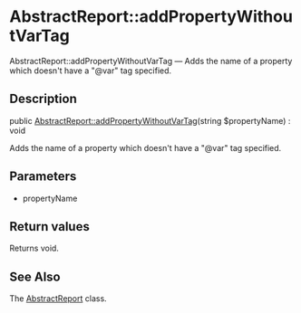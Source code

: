 AbstractReport::addPropertyWithoutVarTag
================

AbstractReport::addPropertyWithoutVarTag — Adds the name of a property which doesn't have a "@var" tag specified.

Description
---------------


public [AbstractReport::addPropertyWithoutVarTag](https://github.com/lingtalfi/DocTools/blob/master/doc/api/DocTools/Report/AbstractReport/addPropertyWithoutVarTag.md)(string $propertyName) : void




Adds the name of a property which doesn't have a "@var" tag specified.




Parameters
--------------

- propertyName
    

Return values
----------------

Returns void.









See Also
-----------

The [AbstractReport](https://github.com/lingtalfi/DocTools/blob/master/doc/api/DocTools/Report/AbstractReport.md) class.
